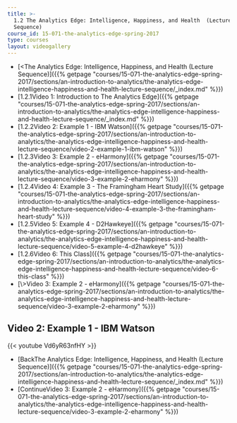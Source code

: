 ```yaml
---
title: >-
  1.2 The Analytics Edge: Intelligence, Happiness, and Health  (Lecture
  Sequence)
course_id: 15-071-the-analytics-edge-spring-2017
type: courses
layout: videogallery
---
```

*   [<The Analytics Edge: Intelligence, Happiness, and Health (Lecture Sequence)]({{% getpage "courses/15-071-the-analytics-edge-spring-2017/sections/an-introduction-to-analytics/the-analytics-edge-intelligence-happiness-and-health-lecture-sequence/_index.md" %}})
*   [1.2.1Video 1: Introduction to The Analytics Edge]({{% getpage "courses/15-071-the-analytics-edge-spring-2017/sections/an-introduction-to-analytics/the-analytics-edge-intelligence-happiness-and-health-lecture-sequence/_index.md" %}})
*   [1.2.2Video 2: Example 1 - IBM Watson]({{% getpage "courses/15-071-the-analytics-edge-spring-2017/sections/an-introduction-to-analytics/the-analytics-edge-intelligence-happiness-and-health-lecture-sequence/video-2-example-1-ibm-watson" %}})
*   [1.2.3Video 3: Example 2 - eHarmony]({{% getpage "courses/15-071-the-analytics-edge-spring-2017/sections/an-introduction-to-analytics/the-analytics-edge-intelligence-happiness-and-health-lecture-sequence/video-3-example-2-eharmony" %}})
*   [1.2.4Video 4: Example 3 - The Framingham Heart Study]({{% getpage "courses/15-071-the-analytics-edge-spring-2017/sections/an-introduction-to-analytics/the-analytics-edge-intelligence-happiness-and-health-lecture-sequence/video-4-example-3-the-framingham-heart-study" %}})
*   [1.2.5Video 5: Example 4 - D2Hawkeye]({{% getpage "courses/15-071-the-analytics-edge-spring-2017/sections/an-introduction-to-analytics/the-analytics-edge-intelligence-happiness-and-health-lecture-sequence/video-5-example-4-d2hawkeye" %}})
*   [1.2.6Video 6: This Class]({{% getpage "courses/15-071-the-analytics-edge-spring-2017/sections/an-introduction-to-analytics/the-analytics-edge-intelligence-happiness-and-health-lecture-sequence/video-6-this-class" %}})
*   [\\>Video 3: Example 2 - eHarmony]({{% getpage "courses/15-071-the-analytics-edge-spring-2017/sections/an-introduction-to-analytics/the-analytics-edge-intelligence-happiness-and-health-lecture-sequence/video-3-example-2-eharmony" %}})

Video 2: Example 1 - IBM Watson
-------------------------------

{{< youtube Vd6yR63nfHY >}}

*   [BackThe Analytics Edge: Intelligence, Happiness, and Health (Lecture Sequence)]({{% getpage "courses/15-071-the-analytics-edge-spring-2017/sections/an-introduction-to-analytics/the-analytics-edge-intelligence-happiness-and-health-lecture-sequence/_index.md" %}})
*   [ContinueVideo 3: Example 2 - eHarmony]({{% getpage "courses/15-071-the-analytics-edge-spring-2017/sections/an-introduction-to-analytics/the-analytics-edge-intelligence-happiness-and-health-lecture-sequence/video-3-example-2-eharmony" %}})